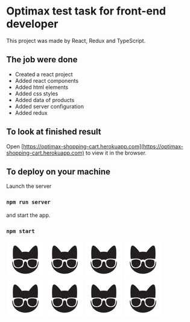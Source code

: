 # Optimax test task for front-end developer

This project was made by React, Redux and TypeScript.

## The job were done

* Created a react project
* Added react components
* Added html elements
* Added css styles
* Added data of products
* Added server configuration
* Added redux

## To look at finished result

Open [https://optimax-shopping-cart.herokuapp.com](https://optimax-shopping-cart.herokuapp.com) to view it in the browser.

## To deploy on your machine

Launch the server
### `npm run server`
and start the app.
### `npm start`


<div>
    <p>
        <img src="./public/favicon.ico" width="100"/>
        <img src="./public/favicon.ico" width="100"/>
        <img src="./public/favicon.ico" width="100"/>
        <img src="./public/favicon.ico" width="100"/>
        <img src="./public/favicon.ico" width="100"/>
        <img src="./public/favicon.ico" width="100"/>
        <img src="./public/favicon.ico" width="100"/>
        <img src="./public/favicon.ico" width="100"/>
    </p>
</div>
